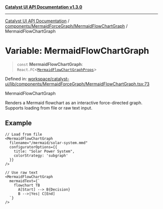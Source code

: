 [**Catalyst UI API Documentation v1.3.0**](../../../../README.md)

---

[Catalyst UI API Documentation](../../../../README.md) / [components/MermaidForceGraph/MermaidFlowChartGraph](../README.md) / MermaidFlowChartGraph

# Variable: MermaidFlowChartGraph

> `const` **MermaidFlowChartGraph**: `React.FC`\<[`MermaidFlowChartGraphProps`](../interfaces/MermaidFlowChartGraphProps.md)\>

Defined in: [workspace/catalyst-ui/lib/components/MermaidForceGraph/MermaidFlowChartGraph.tsx:73](https://github.com/TheBranchDriftCatalyst/catalyst-ui/blob/main/lib/components/MermaidForceGraph/MermaidFlowChartGraph.tsx#L73)

MermaidFlowChartGraph

Renders a Mermaid flowchart as an interactive force-directed graph.
Supports loading from file or raw text input.

## Example

```tsx
// Load from file
<MermaidFlowChartGraph
  filename="/mermaid/solar-system.mmd"
  configuratorOptions={{
    title: "Solar Power System",
    colorStrategy: 'subgraph'
  }}
/>

// Use raw text
<MermaidFlowChartGraph
  mermaidText={`
    flowchart TB
      A[Start] --> B{Decision}
      B -->|Yes| C[End]
  `}
/>
```
